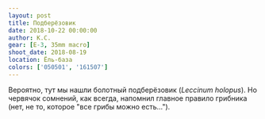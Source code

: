```yaml
---
layout: post
title: Подберёзовик
date: 2018-10-22 00:00:00
author: К.С.
gear: [E-3, 35mm macro]
shoot_date: 2018-08-19
location: Ёль-база
colors: ['050501', '161507']
---
```

Вероятно, тут мы нашли болотный подберёзовик (_Leccinum holopus_). Но червячок сомнений, как всегда, напомнил главное правило грибника (нет, не то, которое "все грибы можно есть...").
